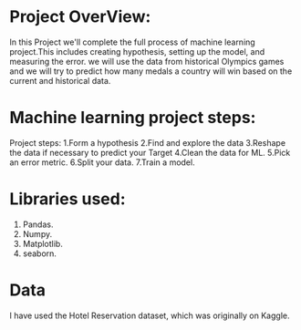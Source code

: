 
# Project OverView:
  
In this Project we'll complete the full process of machine learning project.This includes creating hypothesis, setting up the model, and measuring the error. we will use the data from historical Olympics games and we will try to predict how many medals a country will win based on the current and historical data.
  
# Machine learning project steps:

Project steps:
1.Form a hypothesis
2.Find and explore the data
3.Reshape the data if necessary to predict your Target
4.Clean the data for ML.
5.Pick an error metric.
6.Split your data.
7.Train a model.

# Libraries used:

1. Pandas.
2. Numpy.
3. Matplotlib.
4. seaborn.

# Data

I have used the Hotel Reservation dataset, which was originally on Kaggle. 





